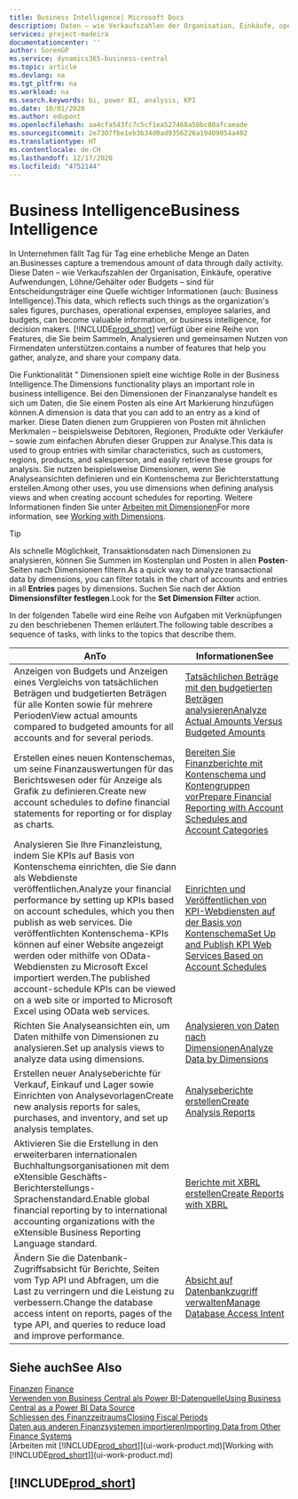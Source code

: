 ```yaml
---
title: Business Intelligence| Microsoft Docs
description: Daten – wie Verkaufszahlen der Organisation, Einkäufe, operative Aufwendungen, Löhne/Gehälter oder Budgets analysieren und erfassen, die für Entscheidungsträger eine Quelle wichtiger Informationen sind.
services: project-madeira
documentationcenter: ''
author: SorenGP
ms.service: dynamics365-business-central
ms.topic: article
ms.devlang: na
ms.tgt_pltfrm: na
ms.workload: na
ms.search.keywords: bi, power BI, analysis, KPI
ms.date: 10/01/2020
ms.author: edupont
ms.openlocfilehash: aa4cfa543fc7c5cf1ea527468a50bc80afcaeade
ms.sourcegitcommit: 2e7307fbe1eb3b34d0ad9356226a19409054a402
ms.translationtype: HT
ms.contentlocale: de-CH
ms.lasthandoff: 12/17/2020
ms.locfileid: "4752144"
---
```

# <a name="business-intelligence"></a><span data-ttu-id="08254-103">Business Intelligence</span><span class="sxs-lookup"><span data-stu-id="08254-103">Business Intelligence</span></span>
<span data-ttu-id="08254-104">In Unternehmen fällt Tag für Tag eine erhebliche Menge an Daten an.</span><span class="sxs-lookup"><span data-stu-id="08254-104">Businesses capture a tremendous amount of data through daily activity.</span></span> <span data-ttu-id="08254-105">Diese Daten – wie Verkaufszahlen der Organisation, Einkäufe, operative Aufwendungen, Löhne/Gehälter oder Budgets – sind für Entscheidungsträger eine Quelle wichtiger Informationen (auch: Business Intelligence).</span><span class="sxs-lookup"><span data-stu-id="08254-105">This data, which reflects such things as the organization's sales figures, purchases, operational expenses, employee salaries, and budgets, can become valuable information, or business intelligence, for decision makers.</span></span> [!INCLUDE[prod_short](includes/prod_short.md)] <span data-ttu-id="08254-106">verfügt über eine Reihe von Features, die Sie beim Sammeln, Analysieren und gemeinsamen Nutzen von Firmendaten unterstützen.</span><span class="sxs-lookup"><span data-stu-id="08254-106">contains a number of features that help you gather, analyze, and share your company data.</span></span>

<span data-ttu-id="08254-107">Die Funktionalität " Dimensionen spielt eine wichtige Rolle in der Business Intelligence.</span><span class="sxs-lookup"><span data-stu-id="08254-107">The Dimensions functionality plays an important role in business intelligence.</span></span> <span data-ttu-id="08254-108">Bei den Dimensionen der Finanzanalyse handelt es sich um Daten, die Sie einem Posten als eine Art Markierung hinzufügen können.</span><span class="sxs-lookup"><span data-stu-id="08254-108">A dimension is data that you can add to an entry as a kind of marker.</span></span> <span data-ttu-id="08254-109">Diese Daten dienen zum Gruppieren von Posten mit ähnlichen Merkmalen – beispielsweise Debitoren, Regionen, Produkte oder Verkäufer – sowie zum einfachen Abrufen dieser Gruppen zur Analyse.</span><span class="sxs-lookup"><span data-stu-id="08254-109">This data is used to group entries with similar characteristics, such as customers, regions, products, and salesperson, and easily retrieve these groups for analysis.</span></span> <span data-ttu-id="08254-110">Sie nutzen beispielsweise Dimensionen, wenn Sie Analyseansichten definieren und ein Kontenschema zur Berichterstattung erstellen.</span><span class="sxs-lookup"><span data-stu-id="08254-110">Among other uses, you use dimensions  when defining analysis views and when creating account schedules for reporting.</span></span> <span data-ttu-id="08254-111">Weitere Informationen finden Sie unter [Arbeiten mit Dimensionen](finance-dimensions.md)</span><span class="sxs-lookup"><span data-stu-id="08254-111">For more information, see [Working with Dimensions](finance-dimensions.md).</span></span>

> [!TIP]
> <span data-ttu-id="08254-112">Als schnelle Möglichkeit, Transaktionsdaten nach Dimensionen zu analysieren, können Sie Summen im Kostenplan und Posten in allen **Posten**-Seiten nach Dimensionen filtern.</span><span class="sxs-lookup"><span data-stu-id="08254-112">As a quick way to analyze transactional data by dimensions, you can filter totals in the chart of accounts and entries in all **Entries** pages by dimensions.</span></span> <span data-ttu-id="08254-113">Suchen Sie nach der Aktion **Dimensionsfilter festlegen**.</span><span class="sxs-lookup"><span data-stu-id="08254-113">Look for the **Set Dimension Filter** action.</span></span>  

<span data-ttu-id="08254-114">In der folgenden Tabelle wird eine Reihe von Aufgaben mit Verknüpfungen zu den beschriebenen Themen erläutert.</span><span class="sxs-lookup"><span data-stu-id="08254-114">The following table describes a sequence of tasks, with links to the topics that describe them.</span></span>  

| <span data-ttu-id="08254-115">An</span><span class="sxs-lookup"><span data-stu-id="08254-115">To</span></span> | <span data-ttu-id="08254-116">Informationen</span><span class="sxs-lookup"><span data-stu-id="08254-116">See</span></span> |
| --- | --- |
|<span data-ttu-id="08254-117">Anzeigen von Budgets und Anzeigen eines Vergleichs von tatsächlichen Beträgen und budgetierten Beträgen für alle Konten sowie für mehrere Perioden</span><span class="sxs-lookup"><span data-stu-id="08254-117">View actual amounts compared to budgeted amounts for all accounts and for several periods.</span></span>|[<span data-ttu-id="08254-118">Tatsächlichen Beträge mit den budgetierten Beträgen analysieren</span><span class="sxs-lookup"><span data-stu-id="08254-118">Analyze Actual Amounts Versus Budgeted Amounts</span></span>](bi-how-analyze-actual-versus-budget.md)|
|<span data-ttu-id="08254-119">Erstellen eines neuen Kontenschemas, um seine Finanzauswertungen für das Berichtswesen oder für Anzeige als Grafik zu definieren.</span><span class="sxs-lookup"><span data-stu-id="08254-119">Create new account schedules to define financial statements for reporting or for display as charts.</span></span>|[<span data-ttu-id="08254-120">Bereiten Sie Finanzberichte mit Kontenschema und Kontengruppen vor</span><span class="sxs-lookup"><span data-stu-id="08254-120">Prepare Financial Reporting with Account Schedules and Account Categories</span></span>](bi-how-work-account-schedule.md)|
|<span data-ttu-id="08254-121">Analysieren Sie Ihre Finanzleistung, indem Sie KPIs auf Basis von Kontenschema einrichten, die Sie dann als Webdienste veröffentlichen.</span><span class="sxs-lookup"><span data-stu-id="08254-121">Analyze your financial performance by setting up KPIs based on account schedules, which you then publish as web services.</span></span> <span data-ttu-id="08254-122">Die veröffentlichten Kontenschema-KPIs können auf einer Website angezeigt werden oder mithilfe von OData-Webdiensten zu Microsoft Excel importiert werden.</span><span class="sxs-lookup"><span data-stu-id="08254-122">The published account-schedule KPIs can be viewed on a web site or imported to Microsoft Excel using OData web services.</span></span>|[<span data-ttu-id="08254-123">Einrichten und Veröffentlichen von KPI-Webdiensten auf der Basis von Kontenschema</span><span class="sxs-lookup"><span data-stu-id="08254-123">Set Up and Publish KPI Web Services Based on Account Schedules</span></span>](bi-how-to-set-up-and-publish-kpi-web-services-based-on-account-schedules.md)|
|<span data-ttu-id="08254-124">Richten Sie Analyseansichten ein, um Daten mithilfe von Dimensionen zu analysieren.</span><span class="sxs-lookup"><span data-stu-id="08254-124">Set up analysis views to analyze data using dimensions.</span></span>|[<span data-ttu-id="08254-125">Analysieren von Daten nach Dimensionen</span><span class="sxs-lookup"><span data-stu-id="08254-125">Analyze Data by Dimensions</span></span>](bi-how-analyze-data-dimension.md)|
|<span data-ttu-id="08254-126">Erstellen neuer Analyseberichte für Verkauf, Einkauf und Lager sowie Einrichten von Analysevorlagen</span><span class="sxs-lookup"><span data-stu-id="08254-126">Create new analysis reports for sales, purchases, and inventory, and set up analysis templates.</span></span>|[<span data-ttu-id="08254-127">Analyseberichte erstellen</span><span class="sxs-lookup"><span data-stu-id="08254-127">Create Analysis Reports</span></span>](bi-how-create-analysis-views-reports.md)|
|<span data-ttu-id="08254-128">Aktivieren Sie die Erstellung  in den erweiterbaren internationalen Buchhaltungsorganisationen mit dem eXtensible Geschäfts-Berichterstellungs-Sprachenstandard.</span><span class="sxs-lookup"><span data-stu-id="08254-128">Enable global financial reporting by to international accounting organizations with the eXtensible Business Reporting Language standard.</span></span>|[<span data-ttu-id="08254-129">Berichte mit XBRL erstellen</span><span class="sxs-lookup"><span data-stu-id="08254-129">Create Reports with XBRL</span></span>](bi-create-reports-with-xbrl.md)|
|<span data-ttu-id="08254-130">Ändern Sie die Datenbank-Zugriffsabsicht für Berichte, Seiten vom Typ API und Abfragen, um die Last zu verringern und die Leistung zu verbessern.</span><span class="sxs-lookup"><span data-stu-id="08254-130">Change the database access intent on reports, pages of the type API, and queries to reduce load and improve performance.</span></span>|[<span data-ttu-id="08254-131">Absicht auf Datenbankzugriff verwalten</span><span class="sxs-lookup"><span data-stu-id="08254-131">Manage Database Access Intent</span></span>](admin-data-access-intent.md)|

## <a name="see-also"></a><span data-ttu-id="08254-132">Siehe auch</span><span class="sxs-lookup"><span data-stu-id="08254-132">See Also</span></span>
<span data-ttu-id="08254-133">[Finanzen](finance.md)  </span><span class="sxs-lookup"><span data-stu-id="08254-133">[Finance](finance.md)  </span></span>  
[<span data-ttu-id="08254-134">Verwenden von Business Central als Power BI-Datenquelle</span><span class="sxs-lookup"><span data-stu-id="08254-134">Using Business Central as a Power BI Data Source</span></span>](across-how-use-financials-data-source-powerbi.md)  
[<span data-ttu-id="08254-135">Schliessen des Finanzzeitraums</span><span class="sxs-lookup"><span data-stu-id="08254-135">Closing Fiscal Periods</span></span>](year-close-years-periods.md)  
[<span data-ttu-id="08254-136">Daten aus anderen Finanzsystemen importieren</span><span class="sxs-lookup"><span data-stu-id="08254-136">Importing Data from Other Finance Systems</span></span>](across-import-data-configuration-packages.md)  
<span data-ttu-id="08254-137">[Arbeiten mit [!INCLUDE[prod_short](includes/prod_short.md)]](ui-work-product.md)</span><span class="sxs-lookup"><span data-stu-id="08254-137">[Working with [!INCLUDE[prod_short](includes/prod_short.md)]](ui-work-product.md)</span></span>

## [!INCLUDE[prod_short](includes/free_trial_md.md)]  
